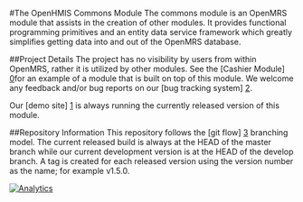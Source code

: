 #The OpenHMIS Commons Module
The commons module is an OpenMRS module that assists in the creation of other modules. It provides functional programming primitives and an entity data service framework which greatly simplifies getting data into and out of the OpenMRS database.

##Project Details
The project has no visibility by users from within OpenMRS, rather it is utilized by other modules. See the [Cashier Module] [0]for an example of a module that is built on top of this module. We welcome any feedback and/or bug reports on our [bug tracking system] [2].  

Our [demo site] [1] is always running the currently released version of this module. 

##Repository Information
This repository follows the [git flow] [3] branching model.  The current released build is always at the HEAD of the master branch while our current development version is at the HEAD of the develop branch.  A tag is created for each released version using the version number as the name; for example v1.5.0.

[0]: https://github.com/OpenHMIS/openmrs-module-openhmis.cashier
[1]: http://openmrs.openhmisafrica.org
[2]: http://issues.openhmisafrica.org
[3]: https://github.com/nvie/gitflow

[![Analytics](https://ga-beacon.appspot.com/UA-46919671-2/openmrs-module-openhmis.commons/readme)](https://github.com/igrigorik/ga-beacon)
